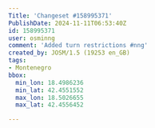 ```yaml
---
Title: 'Changeset #158995371'
PublishDate: 2024-11-11T06:53:40Z
id: 158995371
user: osminng
comment: 'Added turn restrictions #nng'
created_by: JOSM/1.5 (19253 en_GB)
tags:
- Montenegro
bbox:
  min_lon: 18.4986236
  min_lat: 42.4551552
  max_lon: 18.5026655
  max_lat: 42.4556452

---
```

